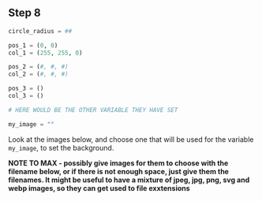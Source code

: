 ## Step 8

```python
circle_radius = ##

pos_1 = (0, 0) 
col_1 = (255, 255, 0)

pos_2 = (#, #, #)
col_2 = (#, #, #)

pos_3 = ()
col_3 = ()

# HERE WOULD BE THE OTHER VARIABLE THEY HAVE SET

my_image = ""


```

Look at the images below, and choose one that will be used for the variable `my_image`, to set the background.

**NOTE TO MAX - possibly give images for them to choose with the filename below, or if there is not enough space, just give them the filenames. It might be useful to have a mixture of jpeg, jpg, png, svg and webp images, so they can get used to file exxtensions**

